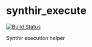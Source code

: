 # synthir_execute

[![Build Status](https://travis-ci.org/snf/synthir_execute.svg?branch=master)](https://travis-ci.org/snf/synthir_execute)

Synthir execution helper
